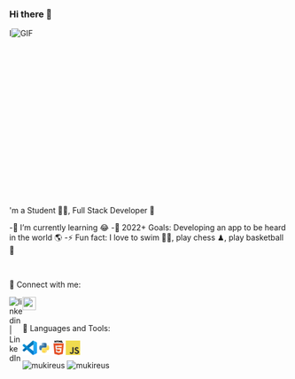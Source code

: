 ### Hi there 👋

<!--
**Ferhat-ARMUTLU/Ferhat-Armutlu** is a ✨ _special_ ✨ repository because its `README.md` (this file) appears on your GitHub profile.

Here are some ideas to get you started:

- 🔭 I’m currently working on ...
- 🌱 I’m currently learning ...
- 👯 I’m looking to collaborate on ...
- 🤔 I’m looking for help with ...
- 💬 Ask me about ...
- 📫 How to reach me: ...
- 😄 Pronouns: ...
- ⚡ Fun fact: ...
-->
<img align="right" alt="GIF" src="https://github.com/abhisheknaiidu/abhisheknaiidu/blob/master/code.gif?raw=true" width="500" height="320" />
I'm a Student 👨‍🎓, Full Stack Developer 🚀

-🌱 I’m currently learning 😂
-🥅 2022+ Goals: Developing an app to be heard in the world 🌎
-⚡ Fun fact: I love to swim 🏊‍♀️, play chess ♟, play basketball 🏀 


<br/>




📩 Connect with me:


[<img align="left" alt="linkedin | LinkedIn" width="24px" src="https://raw.githubusercontent.com/peterthehan/peterthehan/master/assets/linkedin.svg" />][linkedin]
[<img align="left" height="24" width="24" src="https://cdn.jsdelivr.net/npm/simple-icons@v4/icons/gmail.svg" />][gmail]

[linkedin]: https://www.linkedin.com/in/ferhat-armutlu/
[gmail]: developerFerhat@gmail.com 




<br/>
<br/>


🔧 Languages and Tools:

[<img align="left" alt="Visual Studio Code" width="26px" src="https://raw.githubusercontent.com/github/explore/80688e429a7d4ef2fca1e82350fe8e3517d3494d/topics/visual-studio-code/visual-studio-code.png" />][vsCode]
[<img align="left" alt="Python" width="26px" src="https://raw.githubusercontent.com/github/explore/cebd63002168a05a6a642f309227eefeccd92950/topics/python/python.png" />][python]
[<img align="left" alt="Html" width="26px" src="https://raw.githubusercontent.com/github/explore/cebd63002168a05a6a642f309227eefeccd92950/topics/html/html.png"/>][html]
[<img align="left" alt="Javascript" width="26px" src="https://raw.githubusercontent.com/github/explore/cebd63002168a05a6a642f309227eefeccd92950/topics/javascript/javascript.png"/>][javascript]




<br/>



[vsCode]: https://code.visualstudio.com/
[python]: https://www.python.org/
[html]: https://tr.wikipedia.org/wiki/HTML
[javascript]: https://tr.wikipedia.org/wiki/JavaScript





<br/>


 <img height="180em" align="center" src="https://github-readme-stats.vercel.app/api?username=Ferhat-ARMUTLU&show_icons=true&locale=en&theme=algolia&include_all_commits=true&count_private=true" alt="mukireus"/>
  <img height="180em" align="center" src="https://github-readme-stats.vercel.app/api/top-langs?username=Ferhat-ARMUTLU&show_icons=true&locale=en&layout=compact&langs_count=8&theme=algolia" alt="mukireus"/>



